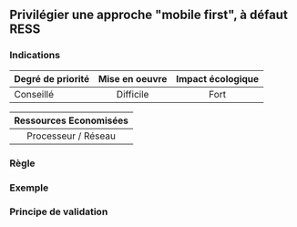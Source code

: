 ## Privilégier une approche "mobile first", à défaut RESS

### Indications
| Degré de priorité |      Mise en oeuvre       |  Impact écologique    | 
|-------------------|:-------------------------:|:---------------------:|
| Conseillé         | Difficile                 | Fort                  | 


|Ressources Economisées                                      |
|:----------------------------------------------------------:|
|Processeur / Réseau  |

### Règle

### Exemple

### Principe de validation
